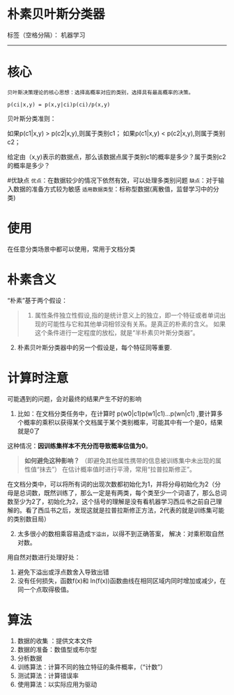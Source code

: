 ﻿# 朴素贝叶斯分类器

标签（空格分隔）： 机器学习

---



# 核心
``贝叶斯决策理论的核心思想：选择高概率对应的类别，选择具有最高概率的决策。``
```
p(ci|x,y) = p(x,y|ci)p(ci)/p(x,y)
```
贝叶斯分类准则：

如果p(c1|x,y) > p(c2|x,y),则属于类别c1；
如果p(c1|x,y) < p(c2|x,y),则属于类别c2；

给定由（x,y)表示的数据点，那么该数据点属于类别c1的概率是多少？属于类别c2的概率是多少？

#优缺点
`优点`：在数据较少的情况下依然有效，可以处理多类别问题
`缺点`：对于输入数据的准备方式较为敏感
`适用数据类型`：标称型数据(离散值，监督学习中的分类)

# 使用
在任意分类场景中都可以使用，常用于文档分类

# 朴素含义
“朴素”基于两个假设：
>1. 属性条件独立性假设,指的是统计意义上的独立，即一个特征或者单词出现的可能性与它和其他单词相邻没有关系。是真正的朴素的含义。
如果这个条件进行一定程度的放松，就是“半朴素贝叶斯分类器”。
2. 朴素贝叶斯分类器中的另一个假设是，每个特征同等重要.

# 计算时注意
可能遇到的问题，会对最终的结果产生不好的影响

1. 比如：在文档分类任务中，在计算时 p(w0|c1)p(w1|c1)...p(wn|c1) ,要计算多个概率的乘积以获得某个文档属于某个类别概率，可能其中有一个是0，结果就是0了

这种情况：**因训练集样本不充分而导致概率估值为0**。

> **如何避免这种影响？**
（即避免其他属性携带的信息被训练集中未出现的属性值“抹去”）
在估计概率值时进行平滑，常用“拉普拉斯修正”。

在文档分类中，可以将所有词的出现次数都初始化为1，并将分母初始化为2（分母是总词数，既然训练了，那么一定是有两类，每个类至少一个词语了，那么总词数至少为2了，初始化为2，这个括号的理解是没有看机器学习西瓜书之前自己理解的。看了西瓜书之后，发现这就是拉普拉斯修正方法，2代表的就是训练集可能的类别数目局）


2. 太多很小的数相乘容易造成`下溢出`，以得不到正确答案，
解决：对乘积取自然对数。

用自然对数进行处理好处：
1. 避免下溢出或浮点数舍入导致出错
2. 没有任何损失，函数f(x)和 ln(f(x))函数曲线在相同区域内同时增加或减少，在同一个点取得极值。



# 算法
1. 数据的收集 ：提供文本文件
2. 数据的准备：数值型或布尔型
3. 分析数据
4. 训练算法：计算不同的独立特征的条件概率，（“计数”）
5. 测试算法：计算错误率
6. 使用算法：以实际应用为驱动